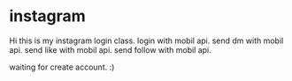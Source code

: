 # instagram
Hi this is my instagram login class.
login with mobil api.
send dm with mobil api.
send like with mobil api.
send follow with mobil api.

waiting for create account. :)
